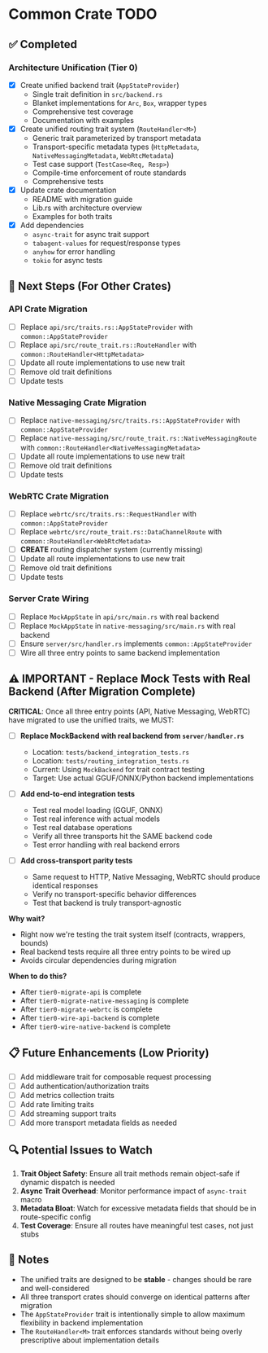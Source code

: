 # Common Crate TODO

## ✅ Completed

### Architecture Unification (Tier 0)
- [x] Create unified backend trait (`AppStateProvider`)
  - Single trait definition in `src/backend.rs`
  - Blanket implementations for `Arc`, `Box`, wrapper types
  - Comprehensive test coverage
  - Documentation with examples
- [x] Create unified routing trait system (`RouteHandler<M>`)
  - Generic trait parameterized by transport metadata
  - Transport-specific metadata types (`HttpMetadata`, `NativeMessagingMetadata`, `WebRtcMetadata`)
  - Test case support (`TestCase<Req, Resp>`)
  - Compile-time enforcement of route standards
  - Comprehensive tests
- [x] Update crate documentation
  - README with migration guide
  - Lib.rs with architecture overview
  - Examples for both traits
- [x] Add dependencies
  - `async-trait` for async trait support
  - `tabagent-values` for request/response types
  - `anyhow` for error handling
  - `tokio` for async tests

## 🔄 Next Steps (For Other Crates)

### API Crate Migration
- [ ] Replace `api/src/traits.rs::AppStateProvider` with `common::AppStateProvider`
- [ ] Replace `api/src/route_trait.rs::RouteHandler` with `common::RouteHandler<HttpMetadata>`
- [ ] Update all route implementations to use new trait
- [ ] Remove old trait definitions
- [ ] Update tests

### Native Messaging Crate Migration
- [ ] Replace `native-messaging/src/traits.rs::AppStateProvider` with `common::AppStateProvider`
- [ ] Replace `native-messaging/src/route_trait.rs::NativeMessagingRoute` with `common::RouteHandler<NativeMessagingMetadata>`
- [ ] Update all route implementations to use new trait
- [ ] Remove old trait definitions
- [ ] Update tests

### WebRTC Crate Migration
- [ ] Replace `webrtc/src/traits.rs::RequestHandler` with `common::AppStateProvider`
- [ ] Replace `webrtc/src/route_trait.rs::DataChannelRoute` with `common::RouteHandler<WebRtcMetadata>`
- [ ] **CREATE** routing dispatcher system (currently missing)
- [ ] Update all route implementations to use new trait
- [ ] Remove old trait definitions
- [ ] Update tests

### Server Crate Wiring
- [ ] Replace `MockAppState` in `api/src/main.rs` with real backend
- [ ] Replace `MockAppState` in `native-messaging/src/main.rs` with real backend
- [ ] Ensure `server/src/handler.rs` implements `common::AppStateProvider`
- [ ] Wire all three entry points to same backend implementation

## ⚠️ IMPORTANT - Replace Mock Tests with Real Backend (After Migration Complete)

**CRITICAL**: Once all three entry points (API, Native Messaging, WebRTC) have migrated to use the unified traits, we MUST:

- [ ] **Replace MockBackend with real backend from `server/handler.rs`**
  - Location: `tests/backend_integration_tests.rs`
  - Location: `tests/routing_integration_tests.rs`
  - Current: Using `MockBackend` for trait contract testing
  - Target: Use actual GGUF/ONNX/Python backend implementations
  
- [ ] **Add end-to-end integration tests**
  - Test real model loading (GGUF, ONNX)
  - Test real inference with actual models
  - Test real database operations
  - Verify all three transports hit the SAME backend code
  - Test error handling with real backend errors
  
- [ ] **Add cross-transport parity tests**
  - Same request to HTTP, Native Messaging, WebRTC should produce identical responses
  - Verify no transport-specific behavior differences
  - Test that backend is truly transport-agnostic

**Why wait?**
- Right now we're testing the trait system itself (contracts, wrappers, bounds)
- Real backend tests require all three entry points to be wired up
- Avoids circular dependencies during migration

**When to do this?**
- After `tier0-migrate-api` is complete
- After `tier0-migrate-native-messaging` is complete
- After `tier0-migrate-webrtc` is complete
- After `tier0-wire-api-backend` is complete
- After `tier0-wire-native-backend` is complete

## 📋 Future Enhancements (Low Priority)

- [ ] Add middleware trait for composable request processing
- [ ] Add authentication/authorization traits
- [ ] Add metrics collection traits
- [ ] Add rate limiting traits
- [ ] Add streaming support traits
- [ ] Add more transport metadata fields as needed

## 🔍 Potential Issues to Watch

1. **Trait Object Safety**: Ensure all trait methods remain object-safe if dynamic dispatch is needed
2. **Async Trait Overhead**: Monitor performance impact of `async-trait` macro
3. **Metadata Bloat**: Watch for excessive metadata fields that should be in route-specific config
4. **Test Coverage**: Ensure all routes have meaningful test cases, not just stubs

## 📝 Notes

- The unified traits are designed to be **stable** - changes should be rare and well-considered
- All three transport crates should converge on identical patterns after migration
- The `AppStateProvider` trait is intentionally simple to allow maximum flexibility in backend implementation
- The `RouteHandler<M>` trait enforces standards without being overly prescriptive about implementation details
